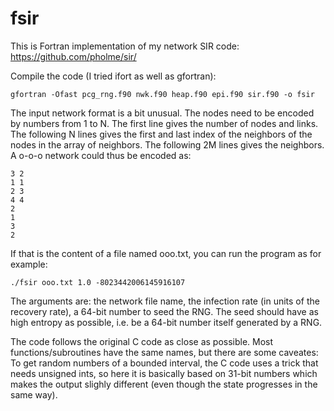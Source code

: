 # fsir
This is Fortran implementation of my network SIR code: https://github.com/pholme/sir/

Compile the code (I tried ifort as well as gfortran):

```
gfortran -Ofast pcg_rng.f90 nwk.f90 heap.f90 epi.f90 sir.f90 -o fsir
```

The input network format is a bit unusual. The nodes need to be encoded by numbers from 1 to N. The first line gives the number of nodes and links. The following N lines gives the first and last index of the neighbors of the nodes in the array of neighbors. The following 2M lines gives the neighbors. A o-o-o network could thus be encoded as:

```
3 2
1 1  
2 3  
4 4  
2  
1  
3  
2
```

If that is the content of a file named ooo.txt, you can run the program as for example:

```
./fsir ooo.txt 1.0 -8023442006145916107
```

The arguments are: the network file name, the infection rate (in units of the recovery rate), a 64-bit number to seed the RNG. The seed should have as high entropy as possible, i.e. be a 64-bit number itself generated by a RNG.

The code follows the original C code as close as possible. Most functions/subroutines have the same names, but there are some caveates: To get random numbers of a bounded interval, the C code uses a trick that needs unsigned ints, so here it is basically based on 31-bit numbers which makes the output slighly different (even though the state progresses in the same way).
